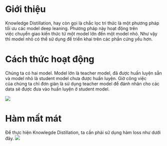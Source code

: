 <h1>Giới thiệu</h1>
<p>Knowledge Distillation, hay còn gọi là chắc lọc tri thức là một phương pháp tối ưu các model deep leaning. Phương pháp này hoạt động trên <br>
việc chuyển giao kiến thức từ một model lớn đến một model nhỏ. Như vậy thì model nhỏ có thể sử dụng để triển khai trên các phần cứng yếu hơn.</p>

<h1>Cách thức hoạt động</h1>
<p>Chúng ta có hai model. Model lớn là teacher model, đã được huấn luyện sẵn và model nhỏ là student model chưa được huấn luyện. Giờ công việc<br>
  của chúng ta chỉ đơn giản là sử dụng teacher model để đánh nhãn cho các data sẽ được đưa vào huấn luyện ở student model.</p>
<img src=https://github.com/loki-lab/knowledge_distillation_pytorch/assets/128866042/b1272ee9-2696-4f68-95aa-e644177e1e37>

<h1>Hàm mất mát</h1>
Để thực hiện Knowlegde Distillation, ta cần phải sử dụng hàm loss như dưới đây.
<img src=https://github.com/loki-lab/knowledge_distillation_pytorch/assets/128866042/59f5b302-653f-4d6f-a437-fc35777064aa>
